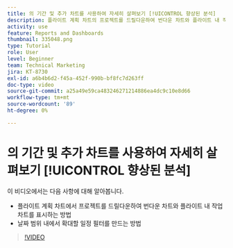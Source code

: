 ```yaml
---
title: 의 기간 및 추가 차트를 사용하여 자세히 살펴보기 [!UICONTROL 향상된 분석]
description: 플라이트 계획 차트의 프로젝트를 드릴다운하여 번다운 차트와 플라이트 내 작업 차트를 Workfront에 표시하는 방법을 알아봅니다.
activity: use
feature: Reports and Dashboards
thumbnail: 335048.png
type: Tutorial
role: User
level: Beginner
team: Technical Marketing
jira: KT-8730
exl-id: a6b4b6d2-f45a-452f-990b-bf8fc7d263ff
doc-type: video
source-git-commit: a25a49e59ca483246271214886ea4dc9c10e8d66
workflow-type: tm+mt
source-wordcount: '89'
ht-degree: 0%

---
```


# 의 기간 및 추가 차트를 사용하여 자세히 살펴보기 [!UICONTROL 향상된 분석]

이 비디오에서는 다음 사항에 대해 알아봅니다.

* 플라이트 계획 차트에서 프로젝트를 드릴다운하여 번다운 차트와 플라이트 내 작업 차트를 표시하는 방법
* 날짜 범위 내에서 확대할 일정 필터를 만드는 방법

>[!VIDEO](https://video.tv.adobe.com/v/335048/?quality=12&learn=on)
